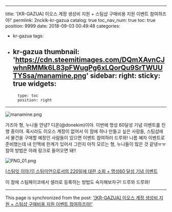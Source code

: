 
---
title: '[KR-GAZUA] 이오스 계정 생성비 지원 + 스팀샵 구매비용 지원 이벤트 참여하즈아!'
permlink: 2ncklk-kr-gazua
catalog: true
toc_nav_num: true
toc: true
position: 9999
date: 2018-09-03 00:49:48
categories:
- kr-gazua
tags:
- kr-gazua
thumbnail: 'https://cdn.steemitimages.com/DQmXAvnCJwhnRMMk6L83pFWugPg6xLQorQu9SrTWUUTYSsa/manamine.png'
sidebar:
    right:
        sticky: true
widgets:
    -
        type: toc
        position: right
---


![manamine.png](https://cdn.steemitimages.com/DQmXAvnCJwhnRMMk6L83pFWugPg6xLQorQu9SrTWUUTYSsa/manamine.png)


가즈아 형, 누나들 안녕? 디온(@donekim)이야. 이번에 명성 60달성 기념 이벤트를 진행 중이야. 혹시라도 이오스 계정이 없어서 이 참에 하나 만들고 싶은 사람들, 스팀샵에서 물건을 구매할 예정인 사람들이 있으면 이벤트 참여하러 드루와! 나름 혜자 이벤트로 준비했는데 내 인맥에 한계가 있어서 그런지 아직 모르는 형, 누나들이 많은 것 같넹ㅠㅠ 참여 방법은 아래 링크로 들어오면 돼!!

![PNG_01.png](https://cdn.steemitimages.com/DQmYGj7isBmteQmSsEgxsXpLkEePDhFouUWxrFMZKWrRJtQ/PNG_01.png)

[[스팀잇 이야기] 스팀미언으로서의 220일에 대한 소회 + 명성60 달성 기념 이벤트](https://steemit.com/kr-event/@donekim/220-60)

이 참에 스팀페이코에서 셀러로 등록하는 방법도 숙지해보자구! 드루와 드루와!

- - -

This page is synchronized from the post: ['[KR-GAZUA] 이오스 계정 생성비 지원 + 스팀샵 구매비용 지원 이벤트 참여하즈아!'](https://steemit.com/@donekim/2ncklk-kr-gazua)
